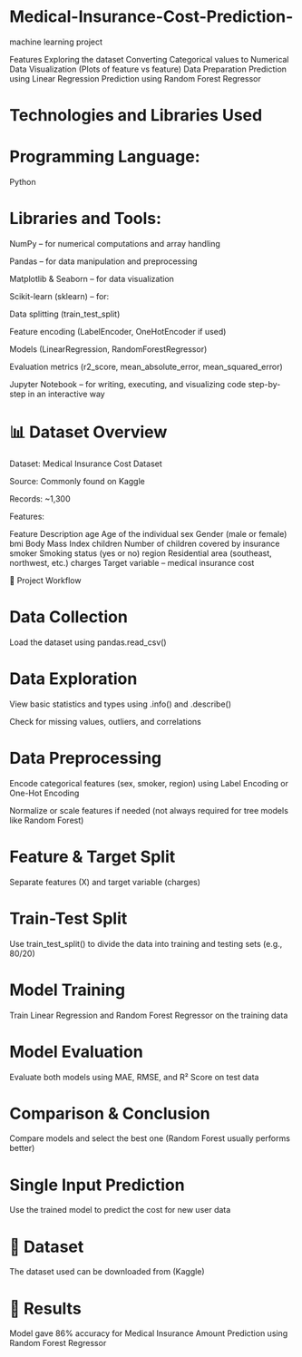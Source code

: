# Medical-Insurance-Cost-Prediction-
machine learning project

Features
Exploring the dataset
Converting Categorical values to Numerical
Data Visualization (Plots of feature vs feature)
Data Preparation
Prediction using Linear Regression
Prediction using Random Forest Regressor
# Technologies and Libraries Used
# Programming Language:
Python 

# Libraries and Tools:

NumPy – for numerical computations and array handling

Pandas – for data manipulation and preprocessing

Matplotlib & Seaborn – for data visualization

Scikit-learn (sklearn) – for:

Data splitting (train_test_split)

Feature encoding (LabelEncoder, OneHotEncoder if used)

Models (LinearRegression, RandomForestRegressor)

Evaluation metrics (r2_score, mean_absolute_error, mean_squared_error)

Jupyter Notebook – for writing, executing, and visualizing code step-by-step in an interactive way

# 📊 Dataset Overview
Dataset: Medical Insurance Cost Dataset

Source: Commonly found on Kaggle

Records: ~1,300

Features:

Feature	Description
age	Age of the individual
sex	Gender (male or female)
bmi	Body Mass Index
children	Number of children covered by insurance
smoker	Smoking status (yes or no)
region	Residential area (southeast, northwest, etc.)
charges	Target variable – medical insurance cost

🔁 Project Workflow
# Data Collection

Load the dataset using pandas.read_csv()

# Data Exploration

View basic statistics and types using .info() and .describe()

Check for missing values, outliers, and correlations

# Data Preprocessing

Encode categorical features (sex, smoker, region) using Label Encoding or One-Hot Encoding

Normalize or scale features if needed (not always required for tree models like Random Forest)

# Feature & Target Split

Separate features (X) and target variable (charges)

# Train-Test Split

Use train_test_split() to divide the data into training and testing sets (e.g., 80/20)

# Model Training

Train Linear Regression and Random Forest Regressor on the training data

# Model Evaluation

Evaluate both models using MAE, RMSE, and R² Score on test data

# Comparison & Conclusion

Compare models and select the best one (Random Forest usually performs better)

# Single Input Prediction

Use the trained model to predict the cost for new user data


# 📁 Dataset
The dataset used can be downloaded from (Kaggle) 
# 🔑 Results
Model gave 86% accuracy for Medical Insurance Amount Prediction using Random Forest Regressor
